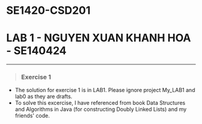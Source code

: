 # SE1420-CSD201
# LAB 1 - NGUYEN XUAN KHANH HOA - SE140424
***
> ### Exercise 1
* The solution for exercise 1 is in LAB1. Please ignore project My_LAB1 and lab0 as they are drafts.
* To solve this excercise, I have referenced from book Data Structures and Algorithms in Java (for constructing Doubly Linked Lists) and my friends' code.
